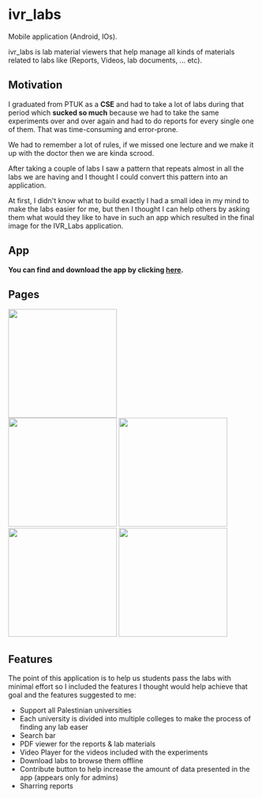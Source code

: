 # ivr_labs

Mobile application (Android, IOs). 

ivr_labs is lab material viewers that help manage all kinds of materials related to labs like (Reports, Videos, lab documents, ... etc).

## Motivation

I graduated from PTUK as a **CSE** and had to take a lot of labs during that period which **sucked so much** because we had to take the same experiments over 
and over again and had to do reports for every single one of them. That was time-consuming and error-prone. 

We had to remember a lot of rules, if we missed one lecture and we make it up with the doctor then we are kinda scrood.

After taking a couple of labs I saw a pattern that repeats almost in all the labs we are having and I thought I could convert this pattern into an application.

At first, I didn't know what to build exactly I had a small idea in my mind to make the labs easier for me, but then I thought I can help others by asking them what would they like to have in such an app which resulted in the final image for the IVR_Labs application.


## App 
**You can find and download the app by clicking [here](https://play.google.com/store/apps/details?id=com.ivr.ivr_labs&hl=en&gl=US).**


## Pages
<img src="https://play-lh.googleusercontent.com/FyBt66vD7Ug8ds7nj-Z60NWiP6D7LsQ5lWniSooTHnjyieE85B_oDCBEIKMsMyPY1g=s360-rw" width=220 /> 
<div>
<img src="https://play-lh.googleusercontent.com/t4g6bXASXlhInJ4umn6JZqUPNu3NFj4Hm5oQ4Sm-BUZs5kqJjvgkl7GVs8IJok-Pi0I=w1440-h620-rw" width=220 /> 
<img src="https://play-lh.googleusercontent.com/VQg6ZS6UO31iRfkKuAMZIJGdsaihC8VEdsqcJ44T-_4fffUaijja1zmq3GPtRW0Z29XD=w1440-h620-rw" width=220/> 
<img src="https://play-lh.googleusercontent.com/9DzxPTGoWX1yJWi9bplC-5wxlgSy2UNZWS9srxFVy713Ml4OLLxOQL-m2F22JEgrJA=w1440-h620-rw" width=220/> 
<img src="https://play-lh.googleusercontent.com/Wim_JZBfq3W_jsxhJivIJ21Xul1AEKFDOm-F3qmw-ucoUGKoOPssm63rGmkgBTg64A=w1440-h620-rw" width=220/> 
</div>




## Features

The point of this application is to help us students pass the labs with minimal effort so I included the features I thought would help achieve that goal and the features suggested to me:

* Support all Palestinian universities
* Each university is divided into multiple colleges to make the process of finding any lab easer
* Search bar
* PDF viewer for the reports & lab materials
* Video Player for the videos included with the experiments
* Download labs to browse them offline
* Contribute button to help increase the amount of data presented in the app (appears only for admins)
* Sharring reports

